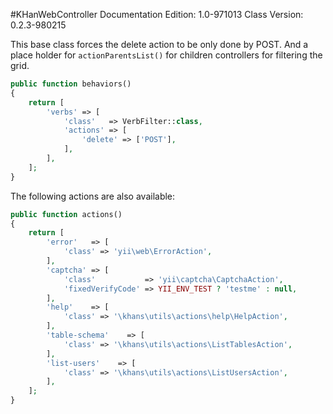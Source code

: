 #KHanWebController
Documentation Edition: 1.0-971013
Class Version: 0.2.3-980215


This base class forces the delete action to be only done by POST.
And a place holder for `actionParentsList()` for children controllers for filtering the
grid.

```php
public function behaviors()
{
    return [
        'verbs' => [
            'class'   => VerbFilter::class,
            'actions' => [
                'delete' => ['POST'],
            ],
        ],
    ];
}
```

The following actions are also available:
```php
public function actions()
{
    return [
        'error'   => [
            'class' => 'yii\web\ErrorAction',
        ],
        'captcha' => [
            'class'           => 'yii\captcha\CaptchaAction',
            'fixedVerifyCode' => YII_ENV_TEST ? 'testme' : null,
        ],
        'help'    => [
            'class' => '\khans\utils\actions\help\HelpAction',
        ],
        'table-schema'    => [
            'class' => '\khans\utils\actions\ListTablesAction',
        ],
        'list-users'    => [
            'class' => '\khans\utils\actions\ListUsersAction',
        ],
    ];
}
```